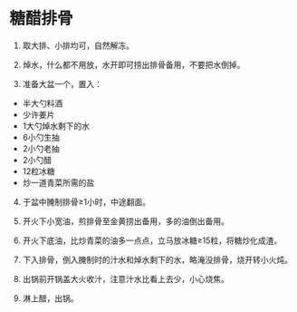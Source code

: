 # 糖醋排骨

1. 取大排、小排均可，自然解冻。

2. 焯水，什么都不用放，水开即可捞出排骨备用，不要把水倒掉。

3. 准备大盆一个，置入：
- 半大勺料酒
- 少许姜片
- 1大勺焯水剩下的水
- 6小勺生抽
- 2小勺老抽
- 2小勺醋
- 12粒冰糖
- 炒一道青菜所需的盐

4. 于盆中腌制排骨≥1小时，中途翻面。

5. 开火下小宽油，煎排骨至金黄捞出备用，多的油倒出备用。

6. 开火下底油，比炒青菜的油多一点点，立马放冰糖≥15粒，将糖炒化成渣。

7. 下入排骨，倒入腌制时的汁水和焯水剩下的水，略淹没排骨，烧开转小火炖。

8. 出锅前开锅盖大火收汁，注意汁水比看上去少，小心烧焦。

9. 淋上醋，出锅。
